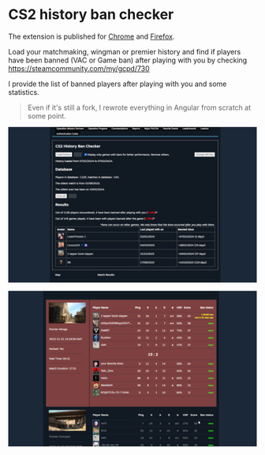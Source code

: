 # CS2 history ban checker

The extension is published for [Chrome](https://chromewebstore.google.com/detail/pniajbbemhplaefaikpgfipmopopjeob) and [Firefox](https://addons.mozilla.org/fr/firefox/addon/cs2-history-ban-checker/).

Load your matchmaking, wingman or premier history and find if players have been banned (VAC or Game ban) after playing with you by checking
https://steamcommunity.com/my/gcpd/730

I provide the list of banned players after playing with you and some statistics.

> Even if it's still a fork, I rewrote everything in Angular from scratch at some point.

![UI](./readme/ui-2.0.5.png)

![Results](./readme/results-2.0.0.png)
